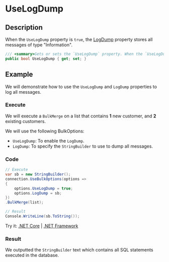 # UseLogDump

## Description

When the `UseLogDump` property is `true`, the [LogDump](log-dump.md) property stores all messages of type "Information".

```csharp
/// <summary>Gets or sets the `UseLogDump` property. When the `UseLogDump` property is `true`, the [LogDump](log-dump.md) property stores all messages of type "Information".</summary>
public bool UseLogDump { get; set; }
```

## Example

We will demonstrate how to use the `UseLogDump` and `LogDump` properties to log all messages.

### Execute

We will execute a `BulkMerge` on a list that contains **1** new customer, and **2** existing customers.

We will use the following BulkOptions:
- `UseLogDump`: To enable the `LogDump`.
- `LogDump`: To specify the `StringBuilder` to use to dump all messages.

### Code

```csharp
// Execute
var sb = new StringBuilder();
connection.UseBulkOptions(options => 
{ 
	options.UseLogDump = true;
	options.LogDump = sb;
})
.BulkMerge(list); 

// Result
Console.WriteLine(sb.ToString());
```

Try it: [.NET Core](https://dotnetfiddle.net/j3x8uw) | [.NET Framework](https://dotnetfiddle.net/22kwZP)

### Result


We outputted the `StringBuilder` text which contains all SQL statements executed in the database.

